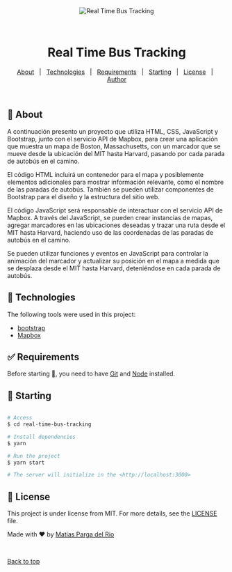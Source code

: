 <div align="center" id="top"> 
  <img src="./.github/app.gif" alt="Real Time Bus Tracking" />

  &#xa0;

  <!-- <a href="https://realtimebustracking.netlify.app">Demo</a> -->
</div>

<h1 align="center">Real Time Bus Tracking</h1>


<!-- Status -->

<!-- <h4 align="center"> 
	🚧  Real Time Bus Tracking 🚀 Under construction...  🚧
</h4> 

<hr> -->

<p align="center">
  <a href="#dart-about">About</a> &#xa0; | &#xa0; 
  <a href="#rocket-technologies">Technologies</a> &#xa0; | &#xa0;
  <a href="#white_check_mark-requirements">Requirements</a> &#xa0; | &#xa0;
  <a href="#checkered_flag-starting">Starting</a> &#xa0; | &#xa0;
  <a href="#memo-license">License</a> &#xa0; | &#xa0;
  <a href="https://github.com/{{YOUR_GITHUB_USERNAME}}" target="_blank">Author</a>
</p>

<br>

## :dart: About ##

A continuación presento  un proyecto que utiliza HTML, CSS, JavaScript y Bootstrap, junto con el servicio API de Mapbox, para crear una aplicación que muestra un mapa de Boston, Massachusetts, con un marcador que se mueve desde la ubicación del MIT hasta Harvard, pasando por cada parada de autobús en el camino.

El código HTML incluirá un contenedor para el mapa y posiblemente elementos adicionales para mostrar información relevante, como el nombre de las paradas de autobús. También se pueden utilizar componentes de Bootstrap para el diseño y la estructura del sitio web.

El código JavaScript será responsable de interactuar con el servicio API de Mapbox. A través del JavaScript, se pueden crear instancias de mapas, agregar marcadores en las ubicaciones deseadas y trazar una ruta desde el MIT hasta Harvard, haciendo uso de las coordenadas de las paradas de autobús en el camino.

Se pueden utilizar funciones y eventos en JavaScript para controlar la animación del marcador y actualizar su posición en el mapa a medida que se desplaza desde el MIT hasta Harvard, deteniéndose en cada parada de autobús.


## :rocket: Technologies ##

The following tools were used in this project:

- [bootstrap](https://getbootstrap.com/)
- [Mapbox](https://www.mapbox.com)


## :white_check_mark: Requirements ##

Before starting :checkered_flag:, you need to have [Git](https://git-scm.com) and [Node](https://nodejs.org/en/) installed.

## :checkered_flag: Starting ##

```bash

# Access
$ cd real-time-bus-tracking

# Install dependencies
$ yarn

# Run the project
$ yarn start

# The server will initialize in the <http://localhost:3000>
```

## :memo: License ##

This project is under license from MIT. For more details, see the [LICENSE](LICENSE.md) file.


Made with :heart: by <a href="https://github.com/matiaspdr" target="_blank">Matias Parga del Rio</a>

&#xa0;

<a href="#top">Back to top</a>
